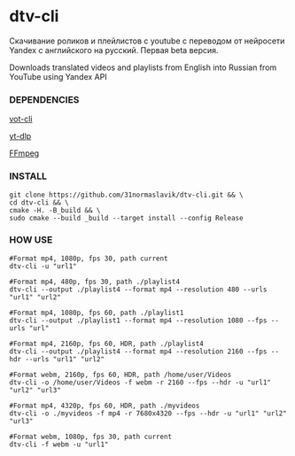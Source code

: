 # dtv-cli
Скачивание роликов и плейлистов с youtube с переводом от
нейросети Yandex с английского на русский.
Первая beta версия. 

Downloads translated videos and playlists from English into Russian 
from YouTube using Yandex API



### DEPENDENCIES

[vot-cli](https://github.com/FOSWLY/vot-cli)

[yt-dlp](https://github.com/yt-dlp/yt-dlp)

[FFmpeg](https://github.com/FFmpeg/FFmpeg)


### INSTALL 

```
git clone https://github.com/31normaslavik/dtv-cli.git && \
cd dtv-cli && \
cmake -H. -B_build && \
sudo cmake --build _build --target install --config Release
```

### HOW USE
```
#Format mp4, 1080p, fps 30, path current
dtv-cli -u "url1"

#Format mp4, 480p, fps 30, path ./playlist4
dtv-cli --output ./playlist4 --format mp4 --resolution 480 --urls "url1" "url2"

#Format mp4, 1080p, fps 60, path ./playlist1
dtv-cli --output ./playlist1 --format mp4 --resolution 1080 --fps --urls "url"

#Format mp4, 2160p, fps 60, HDR, path ./playlist4
dtv-cli --output ./playlist4 --format mp4 --resolution 2160 --fps --hdr --urls "url1" "url2"

#Format webm, 2160p, fps 60, HDR, path /home/user/Videos
dtv-cli -o /home/user/Videos -f webm -r 2160 --fps --hdr -u "url1" "url2" "url3"

#Format mp4, 4320p, fps 60, HDR, path ./myvideos
dtv-cli -o ./myvideos -f mp4 -r 7680x4320 --fps --hdr -u "url1" "url2" "url3"

#Format webm, 1080p, fps 30, path current
dtv-cli -f webm -u "url1"
```

